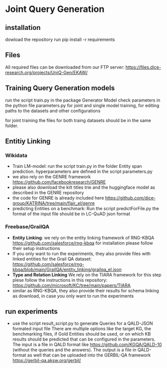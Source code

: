 
# Joint Query Generation
## installation
dowload the repository
run pip install -r requirements
## Files
All required files can be downloaded from our FTP server: https://files.dice-research.org/projects/UniQ-Gen/EKAW/
## Training Query Generation models
run the script train.py in the package Generator Model
check parameters in the python file parameters.py for joint and single model training, 
for editing paths to the datasets and other configurations

for joint training the files for both traing datasets should be in the same folder.
## Entitiy Linking
### Wikidata
- Train LM-model: run the script train.py in the folder Entity span prediction.
hyperparameters are defined in the script parameters.py
- we also rely on the GENRE framework https://github.com/facebookresearch/GENRE
- please also download the kilt titles trie and the huggingface model as described in the GENRE repository
- the code for GENRE is already included here https://github.com/dice-group/KATRINA/tree/main/flair_el/genre 
- predicting Entities on a benchmark: Run the script predictForFile.py the format of the input file should be in LC-QuAD json format
### Freebase/GrailQA
- **Entity Linking**: we rely on the entity linking framework of RNG-KBQA https://github.com/salesforce/rng-kbqa for installation please follow their setup instructions
- If you only want to run the experiments, they also provide files with linked entities for the Grail QA dataset: https://github.com/salesforce/rng-kbqa/blob/main/GrailQA/entity_linking/grailqa_el.json
- **Type and Relation Linking** We rely on the TIARA framework for this step plese follow the instructions in this repository: https://github.com/microsoft/KC/tree/main/papers/TIARA
- similar as RNG-KBQA, they also provide their results for schema linking as download, in case you only want to run the experiments
## run experiments
- use the script result_script.py to generate Queries for a QALD-JSON formated input file
There are multiple options like the target KG, the benchmarking files, if Gold Entities should be used, or on which KB results should be predicted that can be configured in the parameters. The input is a file in QALD format like https://github.com/KGQA/QALD-10 (without the queries and the answers).
The output is a file in QALD-format as well that can be uploaded into the GERBIL-QA framework https://gerbil-qa.aksw.org/gerbil/
